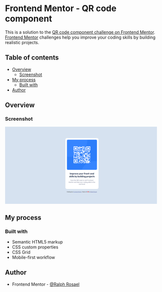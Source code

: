 # Frontend Mentor - QR code component

This is a solution to the [QR code component challenge on Frontend Mentor](https://www.frontendmentor.io/challenges/qr-code-component-iux_sIO_H). [Frontend Mentor](https://www.frontendmentor.io) challenges help you improve your coding skills by building realistic projects.

## Table of contents

- [Overview](#overview)
  - [Screenshot](#screenshot)
- [My process](#my-process)
  - [Built with](#built-with)
- [Author](#author)

## Overview

### Screenshot

![project screenshot](images/output.png)

## My process

### Built with

- Semantic HTML5 markup
- CSS custom properties
- CSS Grid
- Mobile-first workflow

## Author

- Frontend Mentor - [@Ralph Rosael](https://www.frontendmentor.io/profile/coder-ralph)
